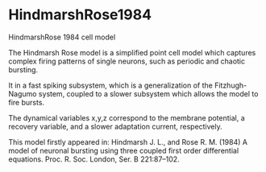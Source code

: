 HindmarshRose1984
=================

HindmarshRose 1984 cell model

The Hindmarsh Rose model is a simplified point cell model which
captures complex firing patterns of single neurons, such as periodic
and chaotic bursting.

It in a fast spiking subsystem, which is a generalization of the
Fitzhugh-Nagumo system, coupled to a slower subsystem which allows the
model to fire bursts. 

The dynamical variables x,y,z correspond to the membrane potential, a
recovery variable, and a slower adaptation current, respectively.

This model firstly appeared in:
Hindmarsh J. L., and Rose R. M. (1984) A model of neuronal bursting
using three coupled first order differential equations.  Proc. R. Soc.
London, Ser. B 221:87–102.
